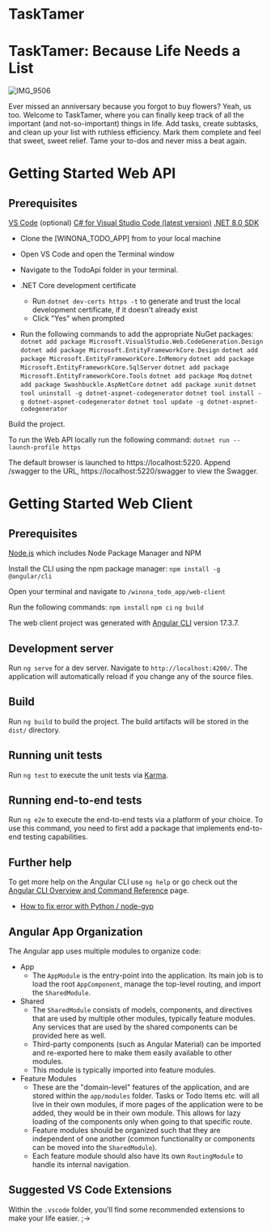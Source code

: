 # TaskTamer

# TaskTamer: Because Life Needs a List

![IMG_9506](https://github.com/prawl/winona_todo_app/assets/3402498/73e4c8e2-6f89-49b7-8c61-eec068c34822)

Ever missed an anniversary because you forgot to buy flowers? Yeah, us too. Welcome to TaskTamer, where you can finally keep track of all the important (and not-so-important) things in life. Add tasks, create subtasks, and clean up your list with ruthless efficiency. Mark them complete and feel that sweet, sweet relief. Tame your to-dos and never miss a beat again.

# Getting Started Web API

## Prerequisites
[VS Code](https://code.visualstudio.com/download)  (optional)
[C# for Visual Studio Code (latest version)](https://marketplace.visualstudio.com/items?itemName=ms-dotnettools.csharp)
[.NET 8.0 SDK](https://dotnet.microsoft.com/en-us/download/dotnet/8.0)

- Clone the [WINONA_TODO_APP] from  to your local machine
- Open VS Code and open the Terminal window

- Navigate to the TodoApi folder in your terminal.

- .NET Core development certificate
    - Run `dotnet dev-certs https -t` to generate and trust the local development certificate, if it doesn't already exist
    - Click "Yes" when prompted

- Run the following commands to add the appropriate NuGet packages:
`dotnet add package Microsoft.VisualStudio.Web.CodeGeneration.Design`
`dotnet add package Microsoft.EntityFrameworkCore.Design`
`dotnet add package Microsoft.EntityFrameworkCore.InMemory`
`dotnet add package Microsoft.EntityFrameworkCore.SqlServer`
`dotnet add package Microsoft.EntityFrameworkCore.Tools`
`dotnet add package Moq`
`dotnet add package Swashbuckle.AspNetCore`
`dotnet add package xunit`
`dotnet tool uninstall -g dotnet-aspnet-codegenerator`
`dotnet tool install -g dotnet-aspnet-codegenerator`
`dotnet tool update -g dotnet-aspnet-codegenerator`

Build the project.

To run the Web API locally run the following command:
`dotnet run --launch-profile https`

The default browser is launched to https://localhost:5220. Append /swagger to the URL, https://localhost:5220/swagger to view the Swagger.

# Getting Started Web Client

## Prerequisites
[Node.js](https://nodejs.org/en) which includes Node Package Manager and NPM

Install the CLI using the npm package manager:
`npm install -g @angular/cli`

Open your terminal and navigate to `/winona_todo_app/web-client`

Run the following commands:
`npm install`
`npm ci`
`ng build`

The web client project was generated with [Angular CLI](https://github.com/angular/angular-cli) version 17.3.7.

## Development server

Run `ng serve` for a dev server. Navigate to `http://localhost:4200/`. The application will automatically reload if you change any of the source files.

## Build

Run `ng build` to build the project. The build artifacts will be stored in the `dist/` directory.

## Running unit tests

Run `ng test` to execute the unit tests via [Karma](https://karma-runner.github.io).

## Running end-to-end tests

Run `ng e2e` to execute the end-to-end tests via a platform of your choice. To use this command, you need to first add a package that implements end-to-end testing capabilities.

## Further help

To get more help on the Angular CLI use `ng help` or go check out the [Angular CLI Overview and Command Reference](https://angular.io/cli) page.

  - [How to fix error with Python / node-gyp](https://hisk.io/how-to-fix-node-js-gyp-err-cant-find-python-executable-python-on-windows/)

  ## Angular App Organization
The Angular app uses multiple modules to organize code:
- App
    - The `AppModule` is the entry-point into the application.  Its main job is to load the root `AppComponent`, manage the top-level routing, and import the `SharedModule`.
- Shared
    - The `SharedModule` consists of models, components, and directives that are used by multiple other modules, typically feature modules.  Any services that are used by the shared components can be provided here as well.
    - Third-party components (such as Angular Material) can be imported and re-exported here to make them easily available to other modules.
    - This module is typically imported into feature modules.
- Feature Modules
   - These are the "domain-level" features of the application, and are stored within the `app/modules` folder. Tasks or Todo Items etc. will all live in their own modules, if more pages of the application were to be added, they would be in their own module. This allows for lazy loading of the components only when going to that specific route. 
   - Feature modules should be organized such that they are independent of one another (common functionality or components can be moved into the `SharedModule`).
   - Each feature module should also have its own `RoutingModule` to handle its internal navigation.

## Suggested VS Code Extensions

Within the `.vscode` folder, you'll find some recommended extensions to make your life easier. ;->
